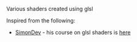 Various shaders created using glsl

Inspired from the following:
* [SimonDev](https://www.youtube.com/@simondev758) - his course on glsl shaders is [here](https://simondev.teachable.com/)